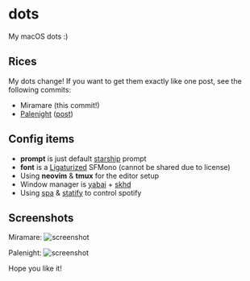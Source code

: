 # dots
My macOS dots :)

## Rices
My dots change! If you want to get them exactly like one post, see the following commits:
- Miramare (this commit!)
- [Palenight](https://github.com/Who23/dots/tree/471552250cf9df993cd3f297166e125d84cee5eb) ([post](https://www.reddit.com/r/unixporn/comments/fbpgkx/yabai_showing_that_mac_can_look_good/))

## Config items
- __prompt__ is just default [starship](https://starship.rs) prompt
- __font__ is a [Ligaturized](https://github.com/ToxicFrog/Ligaturizer) SFMono (cannot be shared due to license)
- Using __neovim__ & __tmux__ for the editor setup
- Window manager is [yabai](https://github.com/koekeishiya/yabai) + [skhd](https://github.com/koekeishiya/skhd)
- Using [spa](https://gist.github.com/Who23/8ff45f0f2c2c3ae8a95582178a5c92ec) & [statify](https://gist.github.com/Who23/9e1a74c0291cc5179d45dabae4814d18) to control spotify

## Screenshots
Miramare:
![screenshot](https://github.com/Who23/dots/blob/master/ex_shots/miramare%20up.png)

Palenight:
![screenshot](https://github.com/Who23/dots/blob/master/ex_shots/unix%20shot.png)

Hope you like it!
